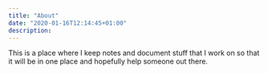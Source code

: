 ```yaml
---
title: "About"
date: "2020-01-16T12:14:45+01:00"
description:
---
```

This is  a place where I keep notes and document stuff that I work on so that it will be in one place and hopefully help someone out there.